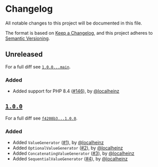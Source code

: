 # Changelog

All notable changes to this project will be documented in this file.

The format is based on [Keep a Changelog](https://keepachangelog.com/en/1.0.0/), and this project adheres to [Semantic Versioning](https://semver.org/spec/v2.0.0.html).

## Unreleased

For a full diff see [`1.0.0...main`][1.0.0...main].

### Added

- Added support for PHP 8.4 ([#146]), by [@localheinz]

## [`1.0.0`][1.0.0]

For a full diff see [`f4208b3...1.0.0`][f4208b3...1.0.0].

### Added

- Added `ValueGenerator` ([#1]), by [@localheinz]
- Added `OptionalValueGenerator` ([#2]), by [@localheinz]
- Added `ConcatenatingValueGenerator` ([#3]), by [@localheinz]
- Added `SequentialValueGenerator` ([#4]), by [@localheinz]

[1.0.0]: https://github.com/ergebnis/version/releases/tag/1.0.0

[f4208b3...1.0.0]: https://github.com/ergebnis/data-generator/compare/f4208b3...1.0.0
[1.0.0...main]: https://github.com/ergebnis/data-generator/compare/1.0.0...main

[#1]: https://github.com/ergebnis/data-generator/pull/1
[#2]: https://github.com/ergebnis/data-generator/pull/2
[#3]: https://github.com/ergebnis/data-generator/pull/3
[#4]: https://github.com/ergebnis/data-generator/pull/4
[#146]: https://github.com/ergebnis/data-generator/pull/146

[@localheinz]: https://github.com/localheinz
